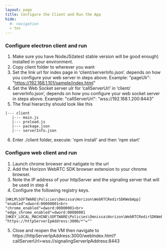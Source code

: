 ```yaml
---
layout: page
title: Configure the Client and Run the App
hide:
  #- navigation
  - toc
---
```


### Configure electron client and run
1. Make sure you have NodeJS(latest stable version will be good enough) installed in your environment.
2. Copy client folder to wherever you want
3. Set the link url for index page in ‘client/serverInfo.json’. depends on how you configure your web server in steps above. Example: "pageUlr": "https://192.168.1.101/sample/index.html"
4. Set the Web Socket server ulr for ‘callServerUrl’ in ‘client/ serverInfo.json’, depends on how you configure your web socket server in steps above. Example: "callServerUrl": “wss://192.168.1.200:8443”
5. The final hierarchy should look like this
```
|--- client
   |--- main.js
   |--- preload.js
   |--- package.json
   |--- serverInfo.json
```   
6. Enter ./client folder, execute: 'npm install' and then 'npm start'

### Configure web client and run
1. Launch chrome browser and natigate to the url 
2. Add the Horizon WebRTC SDK browser extension to your chrome browser.
3. Note the IP address of your httpServer and the signaling server that will be used in step 4
4. Configure the following registry keys.
```
[HKLM\SOFTWARE\Policies\Omnissa\Horizon\WebRTCRedirSDKWebApp]
"enabled"=dword:00000001<br>
"chrome_enabled"=dword:00000001<br>
"edge_chrome_enabled"=dword:00000001
[HKEY_LOCAL_MACHINE\SOFTWARE\Policies\Omnissa\Horizon\WebRTCRedirSDKWebApp\UrlAllowList]
"https://httpServerIpAddress:3000/*"=""
```
5. Close and reopen the VM then navigate to https://httpServerIpAddress:3000/webIndex.html?callServerUrl=wss://signalingServerIpAddress:8443

